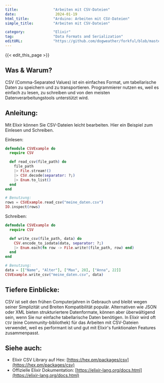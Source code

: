 ```yaml
---
title:                "Arbeiten mit CSV-Dateien"
date:                  2024-01-19
html_title:           "Arduino: Arbeiten mit CSV-Dateien"
simple_title:         "Arbeiten mit CSV-Dateien"

category:             "Elixir"
tag:                  "Data Formats and Serialization"
editURL:              "https://github.com/dogweather/forkful/blob/master/content/de/elixir/working-with-csv.md"
---
```


{{< edit_this_page >}}

## Was & Warum?
CSV (Comma-Separated Values) ist ein einfaches Format, um tabellarische Daten zu speichern und zu transportieren. Programmierer nutzen es, weil es einfach zu lesen, zu schreiben und von den meisten Datenverarbeitungstools unterstützt wird.

## Anleitung:
Mit Elixir können Sie CSV-Dateien leicht bearbeiten. Hier ein Beispiel zum Einlesen und Schreiben.

Einlesen:

```elixir
defmodule CSVExample do
  require CSV

  def read_csv(file_path) do
    file_path
    |> File.stream!()
    |> CSV.decode(separator: ?;)
    |> Enum.to_list()
  end
end

# Benutzung:
rows = CSVExample.read_csv("meine_daten.csv")
IO.inspect(rows)
```

Schreiben:

```elixir
defmodule CSVExample do
  require CSV

  def write_csv(file_path, data) do
    CSV.encode_to_iodata(data, separator: ?;)
    |> Enum.each(fn row -> File.write!(file_path, row) end)
  end
end

# Benutzung:
data = [["Name", "Alter"], ["Max", 28], ["Anna", 22]]
CSVExample.write_csv("meine_daten.csv", data)
```

## Tiefere Einblicke:
CSV ist seit den frühen Computerjahren in Gebrauch und bleibt wegen seiner Simplizität und Breiten Kompatibilität populär. Alternativen wie JSON oder XML bieten strukturiertere Datenformate, können aber überwältigend sein, wenn Sie nur einfache tabellarische Daten benötigen. In Elixir wird oft `CSV` (eine Community-bibliothek) für das Arbeiten mit CSV-Dateien verwendet, weil es performant ist und gut mit Elixir's funktionalen Features zusammenpasst.

## Siehe auch:
- Elixir CSV Library auf Hex: [https://hex.pm/packages/csv](https://hex.pm/packages/csv)
- Offizielle Elixir Dokumentation: [https://elixir-lang.org/docs.html](https://elixir-lang.org/docs.html)
